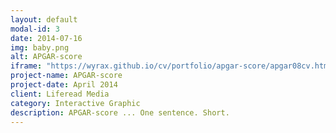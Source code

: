 ```yaml
---
layout: default
modal-id: 3
date: 2014-07-16
img: baby.png
alt: APGAR-score
iframe: "https://wyrax.github.io/cv/portfolio/apgar-score/apgar08cv.html"
project-name: APGAR-score
project-date: April 2014
client: Liferead Media
category: Interactive Graphic
description: APGAR-score ... One sentence. Short.
---
```

